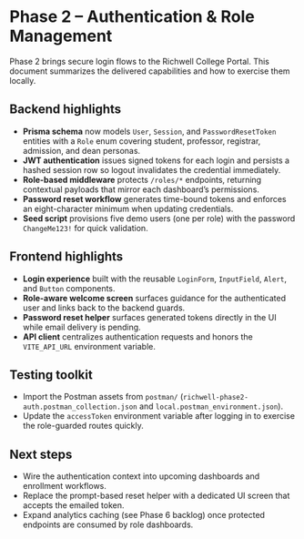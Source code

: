 # Phase 2 – Authentication & Role Management

Phase 2 brings secure login flows to the Richwell College Portal. This document summarizes the delivered capabilities and how to exercise them locally.

## Backend highlights

- **Prisma schema** now models `User`, `Session`, and `PasswordResetToken` entities with a `Role` enum covering student, professor, registrar, admission, and dean personas.
- **JWT authentication** issues signed tokens for each login and persists a hashed session row so logout invalidates the credential immediately.
- **Role-based middleware** protects `/roles/*` endpoints, returning contextual payloads that mirror each dashboard’s permissions.
- **Password reset workflow** generates time-bound tokens and enforces an eight-character minimum when updating credentials.
- **Seed script** provisions five demo users (one per role) with the password `ChangeMe123!` for quick validation.

## Frontend highlights

- **Login experience** built with the reusable `LoginForm`, `InputField`, `Alert`, and `Button` components.
- **Role-aware welcome screen** surfaces guidance for the authenticated user and links back to the backend guards.
- **Password reset helper** surfaces generated tokens directly in the UI while email delivery is pending.
- **API client** centralizes authentication requests and honors the `VITE_API_URL` environment variable.

## Testing toolkit

- Import the Postman assets from `postman/` (`richwell-phase2-auth.postman_collection.json` and `local.postman_environment.json`).
- Update the `accessToken` environment variable after logging in to exercise the role-guarded routes quickly.

## Next steps

- Wire the authentication context into upcoming dashboards and enrollment workflows.
- Replace the prompt-based reset helper with a dedicated UI screen that accepts the emailed token.
- Expand analytics caching (see Phase 6 backlog) once protected endpoints are consumed by role dashboards.
